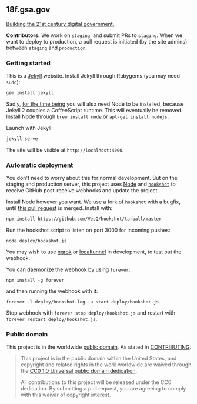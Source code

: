 ## 18f.gsa.gov

[Building the 21st century digital government.](https://18f.gsa.gov/)

**Contributors:** We work on `staging`, and submit PRs to `staging`. When we want to deploy to production, a pull request is initiated (by the site admins) between `staging` and `production`.


### Getting started

This is a [Jekyll](http://jekyllrb.com) website. Install Jekyll through Rubygems (you may need `sudo`):

```bash
gem install jekyll
```

Sadly, [for the time being](https://github.com/jekyll/jekyll/issues/2327#issuecomment-55337023) you will also need Node to be installed, because Jekyll 2 couples a CoffeeScript runtime. This will eventually be removed. Install Node through `brew install node` or `apt-get install nodejs`.

Launch with Jekyll:

```bash
jekyll serve
```

The site will be visible at `http://localhost:4000`.

### Automatic deployment

You don't need to worry about this for normal development. But on the staging and production server, this project uses [Node](http://nodejs.org) and [`hookshot`](https://github.com/coreh/hookshot) to receive GitHub post-receive webhooks and update the project.

Install Node however you want. We use a fork of `hookshot` with a bugfix, until [this pull request](https://github.com/coreh/hookshot/pull/5) is merged. Install with:

```bash
npm install https://github.com/VesQ/hookshot/tarball/master
```

Run the hookshot script to listen on port 3000 for incoming pushes:

```
node deploy/hookshot.js
```

You may wish to use [ngrok](https://ngrok.com/) or [localtunnel](https://localtunnel.me/) in development, to test out the webhook.

You can daemonize the webhook by using `forever`:

```
npm install -g forever
```

and then running the webhook with it:

```
forever -l deploy/hookshot.log -a start deploy/hookshot.js
```

Stop webhook with `forever stop deploy/hookshot.js` and restart with `forever restart deploy/hookshot.js`.


### Public domain

This project is in the worldwide [public domain](LICENSE.md). As stated in [CONTRIBUTING](CONTRIBUTING.md):

> This project is in the public domain within the United States, and copyright and related rights in the work worldwide are waived through the [CC0 1.0 Universal public domain dedication](https://creativecommons.org/publicdomain/zero/1.0/).
>
> All contributions to this project will be released under the CC0 dedication. By submitting a pull request, you are agreeing to comply with this waiver of copyright interest.
